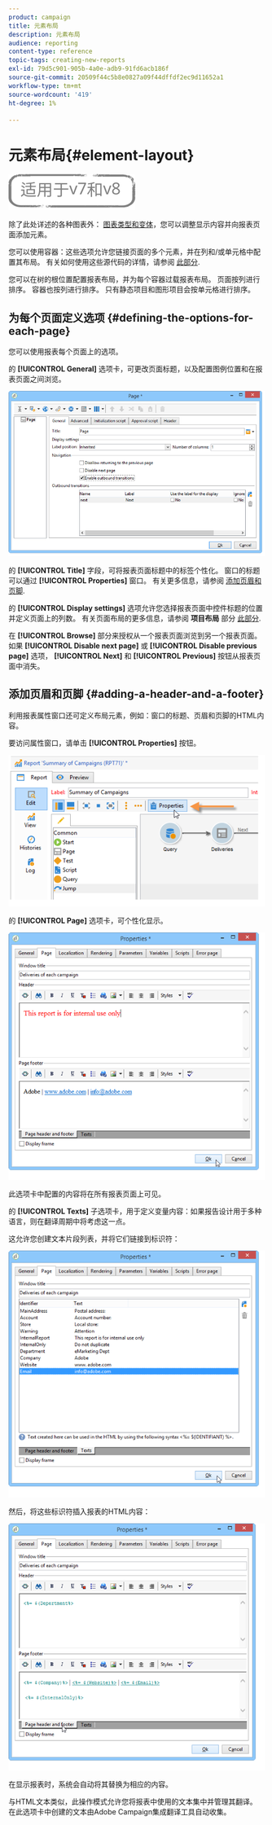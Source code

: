 ```yaml
---
product: campaign
title: 元素布局
description: 元素布局
audience: reporting
content-type: reference
topic-tags: creating-new-reports
exl-id: 79d5c901-905b-4a0e-adb9-91fd6acb186f
source-git-commit: 20509f44c5b8e0827a09f44dffdf2ec9d11652a1
workflow-type: tm+mt
source-wordcount: '419'
ht-degree: 1%

---
```


# 元素布局{#element-layout}

![](../../assets/common.svg)

除了此处详述的各种图表外： [图表类型和变体](../../reporting/using/creating-a-chart.md#chart-types-and-variants)，您可以调整显示内容并向报表页面添加元素。

您可以使用容器：这些选项允许您链接页面的多个元素，并在列和/或单元格中配置其布局。 有关如何使用这些源代码的详情，请参阅 [此部分](../../web/using/defining-web-forms-layout.md#creating-containers).

您可以在树的根位置配置报表布局，并为每个容器过载报表布局。 页面按列进行排序。 容器也按列进行排序。 只有静态项目和图形项目会按单元格进行排序。

## 为每个页面定义选项 {#defining-the-options-for-each-page}

您可以使用报表每个页面上的选项。

的 **[!UICONTROL General]** 选项卡，可更改页面标题，以及配置图例位置和在报表页面之间浏览。

![](assets/s_ncs_advuser_report_wizard_022.png)

的 **[!UICONTROL Title]** 字段，可将报表页面标题中的标签个性化。 窗口的标题可以通过 **[!UICONTROL Properties]** 窗口。 有关更多信息，请参阅 [添加页眉和页脚](#adding-a-header-and-a-footer).

的 **[!UICONTROL Display settings]** 选项允许您选择报表页面中控件标题的位置并定义页面上的列数。 有关页面布局的更多信息，请参阅 **项目布局** 部分 [此部分](../../web/using/defining-web-forms-layout.md#positioning-the-fields-on-the-page).

在 **[!UICONTROL Browse]** 部分来授权从一个报表页面浏览到另一个报表页面。 如果 **[!UICONTROL Disable next page]** 或 **[!UICONTROL Disable previous page]** 选项， **[!UICONTROL Next]** 和 **[!UICONTROL Previous]** 按钮从报表页面中消失。

## 添加页眉和页脚 {#adding-a-header-and-a-footer}

利用报表属性窗口还可定义布局元素，例如：窗口的标题、页眉和页脚的HTML内容。

要访问属性窗口，请单击 **[!UICONTROL Properties]** 按钮。

![](assets/reporting_properties.png)

的 **[!UICONTROL Page]** 选项卡，可个性化显示。

![](assets/s_ncs_advuser_report_properties_04.png)

此选项卡中配置的内容将在所有报表页面上可见。

的 **[!UICONTROL Texts]** 子选项卡，用于定义变量内容：如果报告设计用于多种语言，则在翻译周期中将考虑这一点。

这允许您创建文本片段列表，并将它们链接到标识符：

![](assets/s_ncs_advuser_report_properties_04a.png)

然后，将这些标识符插入报表的HTML内容：

![](assets/s_ncs_advuser_report_properties_04b.png)

在显示报表时，系统会自动将其替换为相应的内容。

与HTML文本类似，此操作模式允许您将报表中使用的文本集中并管理其翻译。 在此选项卡中创建的文本由Adobe Campaign集成翻译工具自动收集。

